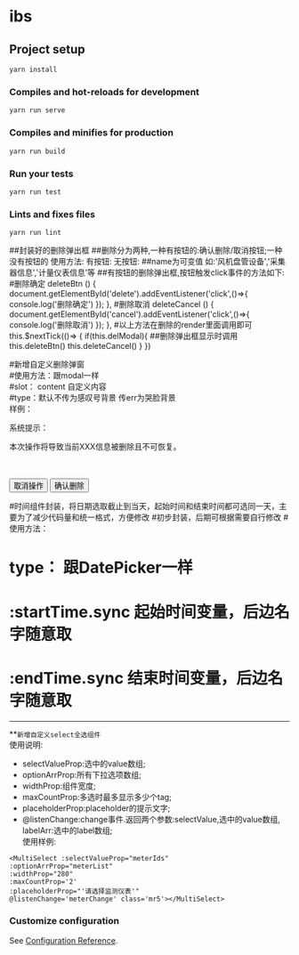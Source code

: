 # ibs

## Project setup
```
yarn install
```

### Compiles and hot-reloads for development
```
yarn run serve
```

### Compiles and minifies for production
```
yarn run build
```

### Run your tests
```
yarn run test
```

### Lints and fixes files
```
yarn run lint
```
##封装好的删除弹出框
##删除分为两种,一种有按钮的:确认删除/取消按钮;一种没有按钮的
使用方法:
有按钮: <delModal name='风机盘管设备' type='有按钮'></delModal>
无按钮: <delModal name='风机盘管设备' type='无按钮'></delModal>
##name为可变值 如:'风机盘管设备','采集器信息','计量仪表信息'等
##有按钮的删除弹出框,按钮触发click事件的方法如下:
  #删除确定
  deleteBtn () {
    document.getElementById('delete').addEventListener('click',()=>{
      console.log('删除确定')
    });
  },
  #删除取消
  deleteCancel () {
    document.getElementById('cancel').addEventListener('click',()=>{
      console.log('删除取消')
    });
  },
#以上方法在删除的render里面调用即可
 this.$nextTick(()=> {
   if(this.delModal){ ##删除弹出框显示时调用
    this.deleteBtn()
    this.deleteCancel()
   }
 })

#新增自定义删除弹窗  
#使用方法：跟modal一样  
#slot： content 自定义内容  
#type：默认不传为感叹号背景 传err为哭脸背景  
样例：   
<imodal v-model="visible" :title="title">
  <div class="mod-content">
    <p class="mod-content-title">系统提示：</p>
    <p class="mod-content-info ft">本次操作将导致当前XXX信息被删除且不可恢复。</p>
    <br><br>
    <span>
      <Button class="mod-content-btn delBtn" @click="visible = false">取消操作</Button>
      <Button class="mod-content-btn delBtn" style='margin-right:8px;' @click="自定义删除事件">确认删除</Button>
    </span>
  </div>
</imodal>

#时间组件封装，将日期选取截止到当天，起始时间和结束时间都可选同一天，主要为了减少代码量和统一格式，方便修改
#初步封装，后期可根据需要自行修改
#使用方法：  <DateGroup type='date' :startTime.sync="beginTime" :endTime.sync="endTime"></DateGroup>
# type：              跟DatePicker一样
# :startTime.sync     起始时间变量，后边名字随意取
# :endTime.sync       结束时间变量，后边名字随意取


***
**`新增自定义select全选组件`    
使用说明:  
  * selectValueProp:选中的value数组;  
  * optionArrProp:所有下拉选项数组;  
  * widthProp:组件宽度;  
  * maxCountProp:多选时最多显示多少个tag;  
  * placeholderProp:placeholder的提示文字;  
  * @listenChange:change事件.返回两个参数:selectValue,选中的value数组, labelArr:选中的label数组;  
使用样例: 
``` 
<MultiSelect :selectValueProp="meterIds" 
:optionArrProp="meterList" 
:widthProp="280" 
:maxCountProp='2' 
:placeholderProp="'请选择监测仪表'"
@listenChange='meterChange' class='mr5'></MultiSelect>  
```

### Customize configuration
See [Configuration Reference](https://cli.vuejs.org/config/).
